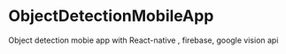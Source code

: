 # ObjectDetectionMobileApp
Object detection mobie app with React-native , firebase, google vision api 
